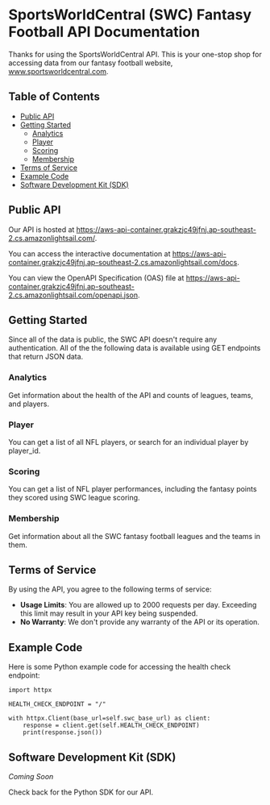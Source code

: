 # SportsWorldCentral (SWC) Fantasy Football API Documentation

Thanks for using the SportsWorldCentral API. This is your one-stop shop for
accessing data from our fantasy football website, www.sportsworldcentral.com.


## Table of Contents

- [Public API](#public-api)
- [Getting Started](#getting-started)
  - [Analytics](#analytics)
  - [Player](#player)
  - [Scoring](#scoring)
  - [Membership](#membership)
- [Terms of Service](#terms-of-service)
- [Example Code](#example-code)
- [Software Development Kit (SDK)](#software-development-kit-sdk)

## Public API
Our API is hosted at https://aws-api-container.grakzjc49jfnj.ap-southeast-2.cs.amazonlightsail.com/. 

You can access the interactive documentation at https://aws-api-container.grakzjc49jfnj.ap-southeast-2.cs.amazonlightsail.com/docs.

You can view the OpenAPI Specification (OAS) file at
https://aws-api-container.grakzjc49jfnj.ap-southeast-2.cs.amazonlightsail.com/openapi.json.

## Getting Started

Since all of the data is public, the SWC API doesn't require any authentication. 
All of the the following data is available using GET endpoints that return 
JSON data.

### Analytics

Get information about the health of the API and counts of leagues, teams, 
and players.

### Player
You can get a list of all NFL players, or search for an individual player 
by player_id.

### Scoring

You can get a list of NFL player performances, including the fantasy points they 
scored using SWC league scoring.

### Membership
Get information about all the SWC fantasy football leagues and the teams in them.

## Terms of Service

By using the API, you agree to the following terms of service:

- **Usage Limits**: You are allowed up to 2000 requests per day. Exceeding this 
                    limit may result in your API key being suspended.
- **No Warranty**: We don't provide any warranty of the API or its operation.

## Example Code

Here is some Python example code for accessing the health check endpoint:

```
import httpx

HEALTH_CHECK_ENDPOINT = "/"
    
with httpx.Client(base_url=self.swc_base_url) as client:
    response = client.get(self.HEALTH_CHECK_ENDPOINT)
    print(response.json())
```

## Software Development Kit (SDK)
*Coming Soon*

Check back for the Python SDK for our API.